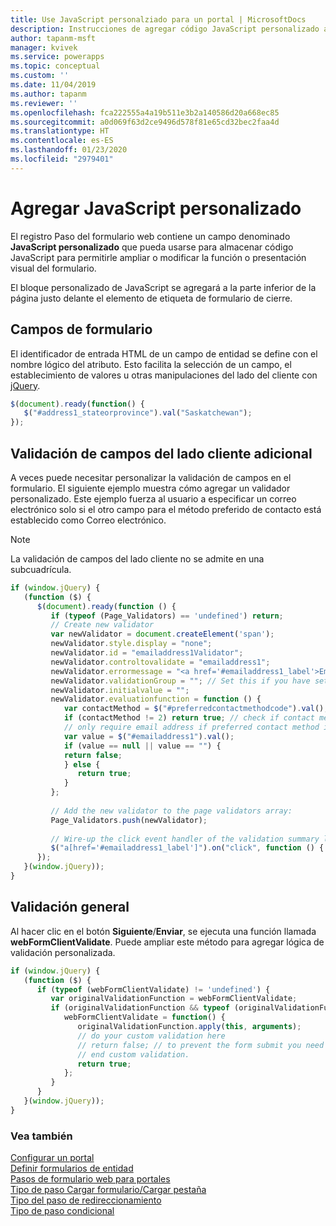 ```yaml
---
title: Use JavaScript personalziado para un portal | MicrosoftDocs
description: Instrucciones de agregar código JavaScript personalizado a un formulario en un portal
author: tapanm-msft
manager: kvivek
ms.service: powerapps
ms.topic: conceptual
ms.custom: ''
ms.date: 11/04/2019
ms.author: tapanm
ms.reviewer: ''
ms.openlocfilehash: fca222555a4a19b511e3b2a140586d20a668ec85
ms.sourcegitcommit: a0d069f63d2ce9496d578f81e65cd32bec2faa4d
ms.translationtype: HT
ms.contentlocale: es-ES
ms.lasthandoff: 01/23/2020
ms.locfileid: "2979401"
---
```

# <a name="add-custom-javascript"></a>Agregar JavaScript personalizado

El registro Paso del formulario web contiene un campo denominado **JavaScript personalizado** que pueda usarse para almacenar código JavaScript para permitirle ampliar o modificar la función o presentación visual del formulario.

El bloque personalizado de JavaScript se agregará a la parte inferior de la página justo delante el elemento de etiqueta de formulario de cierre.

## <a name="form-fields"></a>Campos de formulario

El identificador de entrada HTML de un campo de entidad se define con el nombre lógico del atributo. Esto facilita la selección de un campo, el establecimiento de valores u otras manipulaciones del lado del cliente con [jQuery](https://jquery.com/).  

```JavaScript
$(document).ready(function() {
   $("#address1_stateorprovince").val("Saskatchewan");
});
```

## <a name="additional-client-side-field-validation"></a>Validación de campos del lado cliente adicional
A veces puede necesitar personalizar la validación de campos en el formulario. El siguiente ejemplo muestra cómo agregar un validador personalizado. Este ejemplo fuerza al usuario a especificar un correo electrónico solo si el otro campo para el método preferido de contacto está establecido como Correo electrónico.

> [!NOTE]
> La validación de campos del lado cliente no se admite en una subcuadrícula.

```JavaScript
if (window.jQuery) {
   (function ($) {
      $(document).ready(function () {
         if (typeof (Page_Validators) == 'undefined') return;
         // Create new validator
         var newValidator = document.createElement('span');
         newValidator.style.display = "none";
         newValidator.id = "emailaddress1Validator";
         newValidator.controltovalidate = "emailaddress1";
         newValidator.errormessage = "<a href='#emailaddress1_label'>Email is a required field.</a>";
         newValidator.validationGroup = ""; // Set this if you have set ValidationGroup on the form
         newValidator.initialvalue = "";
         newValidator.evaluationfunction = function () {
            var contactMethod = $("#preferredcontactmethodcode").val();
            if (contactMethod != 2) return true; // check if contact method is not 'Email'.
            // only require email address if preferred contact method is email.
            var value = $("#emailaddress1").val();
            if (value == null || value == "") {
            return false;
            } else {
               return true;
            }
         };
 
         // Add the new validator to the page validators array:
         Page_Validators.push(newValidator);
 
         // Wire-up the click event handler of the validation summary link
         $("a[href='#emailaddress1_label']").on("click", function () { scrollToAndFocus('emailaddress1_label','emailaddress1'); });
      });
   }(window.jQuery));
}
```

## <a name="general-validation"></a>Validación general

Al hacer clic en el botón **Siguiente**/**Enviar**, se ejecuta una función llamada **webFormClientValidate**. Puede ampliar este método para agregar lógica de validación personalizada.

```JavaScript
if (window.jQuery) {
   (function ($) {
      if (typeof (webFormClientValidate) != 'undefined') {
         var originalValidationFunction = webFormClientValidate;
         if (originalValidationFunction && typeof (originalValidationFunction) == "function") {
            webFormClientValidate = function() {
               originalValidationFunction.apply(this, arguments);
               // do your custom validation here
               // return false; // to prevent the form submit you need to return false
               // end custom validation.
               return true;
            };
         }
      }
   }(window.jQuery));
}
```
### <a name="see-also"></a>Vea también

[Configurar un portal](configure-portal.md)  
[Definir formularios de entidad](entity-forms.md)  
[Pasos de formulario web para portales](web-form-steps.md)  
[Tipo de paso Cargar formulario/Cargar pestaña](load-form-step.md)  
[Tipo del paso de redireccionamiento](add-redirect-step.md)  
[Tipo de paso condicional](add-conditional-step.md)
